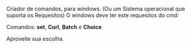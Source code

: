 Criador de comandos, para windows. (Ou um Sistema operacional que suporta os Requesitos)
O windows deve ter este requesitos do cmd:

Comandos: **set**, **Curl**, **Batch** e **Choice**

Aproveite sua escolha.
